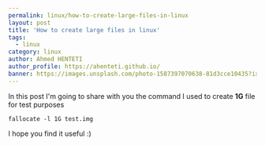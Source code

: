 ```yaml
---
permalink: linux/how-to-create-large-files-in-linux
layout: post
title: 'How to create large files in linux'
tags:
  - linux
category: linux
author: Ahmed HENTETI
author_profile: https://ahenteti.github.io/
banner: https://images.unsplash.com/photo-1587397070638-81d3cce10435?ixlib=rb-1.2.1&ixid=eyJhcHBfaWQiOjEyMDd9&auto=format&fit=crop&w=1050&q=80
---
```


In this post I'm going to share with you the command I used to create **1G** file for test purposes

```shell
fallocate -l 1G test.img
```

I hope you find it useful :)
